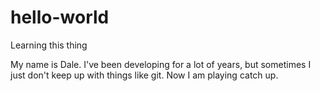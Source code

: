 # hello-world
Learning this thing

My name is Dale. I've been developing for a lot of years, but sometimes I just don't keep up with things like git. Now I am playing catch up.
